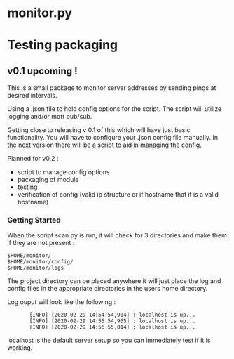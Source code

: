 # monitor.py

# Testing packaging

## v0.1 upcoming !

This is a small package to monitor server addresses by sending pings at desired intervals.  

Using a .json file to hold config options for the script.  The script will utilize logging and/or mqtt pub/sub.

Getting close to releasing v 0.1 of this which will have just basic functionality.  You will have to 
configure your .json config file manually.  In the next version there will be a script to aid in managing the config.

Planned for v0.2 :
* script to manage config options
* packaging of module
* testing
* verification of config (valid ip structure or if hostname that it is a valid hostname)

### Getting Started  
When the script scan.py is run, it will check for 3 directories and make them if they are not present :

`$HOME/monitor/`  
`$HOME/monitor/config/`  
`$HOME/monitor/logs`  

The project directory can be placed anywhere it will just place the log and config files in the appropriate
directories in the users home directory.

Log ouput will look like the following :


```    [DEBUG] [2020-02-29 14:54:54,897] : config file missing, creating default
       [INFO] [2020-02-29 14:54:54,904] : localhost is up...  
       [INFO] [2020-02-29 14:55:54,965] : localhost is up...  
       [INFO] [2020-02-29 14:56:55,014] : localhost is up...
```   

 localhost is the default server setup so you can immediately test if it is working.

